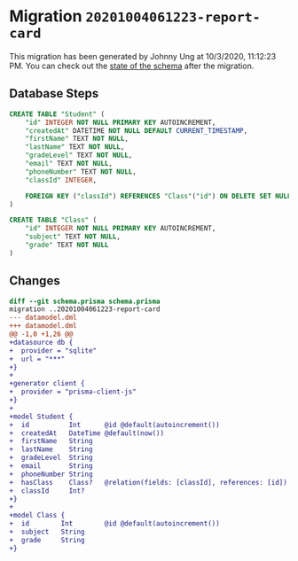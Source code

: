 # Migration `20201004061223-report-card`

This migration has been generated by Johnny Ung at 10/3/2020, 11:12:23 PM.
You can check out the [state of the schema](./schema.prisma) after the migration.

## Database Steps

```sql
CREATE TABLE "Student" (
    "id" INTEGER NOT NULL PRIMARY KEY AUTOINCREMENT,
    "createdAt" DATETIME NOT NULL DEFAULT CURRENT_TIMESTAMP,
    "firstName" TEXT NOT NULL,
    "lastName" TEXT NOT NULL,
    "gradeLevel" TEXT NOT NULL,
    "email" TEXT NOT NULL,
    "phoneNumber" TEXT NOT NULL,
    "classId" INTEGER,

    FOREIGN KEY ("classId") REFERENCES "Class"("id") ON DELETE SET NULL ON UPDATE CASCADE
)

CREATE TABLE "Class" (
    "id" INTEGER NOT NULL PRIMARY KEY AUTOINCREMENT,
    "subject" TEXT NOT NULL,
    "grade" TEXT NOT NULL
)
```

## Changes

```diff
diff --git schema.prisma schema.prisma
migration ..20201004061223-report-card
--- datamodel.dml
+++ datamodel.dml
@@ -1,0 +1,26 @@
+datasource db {
+  provider = "sqlite"
+  url = "***"
+}
+
+generator client {
+  provider = "prisma-client-js"
+}
+
+model Student {
+  id          Int      @id @default(autoincrement())
+  createdAt   DateTime @default(now())
+  firstName   String
+  lastName    String
+  gradeLevel  String
+  email       String
+  phoneNumber String
+  hasClass    Class?   @relation(fields: [classId], references: [id])
+  classId     Int?
+}
+
+model Class {
+  id        Int        @id @default(autoincrement())
+  subject   String
+  grade     String
+}
```


